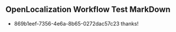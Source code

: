 ## OpenLocalization Workflow Test MarkDown
* 869b1eef-7356-4e6a-8b65-0272dac57c23 thanks!

<!--HONumber=Sep16_HO2-->


